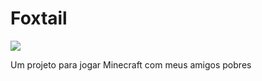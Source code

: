 
# Foxtail 

![](https://i.imgur.com/wLDdjXg.png)

Um projeto para jogar Minecraft com meus amigos pobres

<!-- MUDAR ESSE README DEPOIS -->